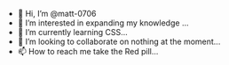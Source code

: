 - 👋 Hi, I’m @matt-0706
- 👀 I’m interested in expanding my knowledge ...
- 🌱 I’m currently learning CSS...
- 💞️ I’m looking to collaborate on nothing at the moment...
- 📫 How to reach me take the Red pill...

<!---
matt-0706/matt-0706 is a ✨ special ✨ repository because its `README.md` (this file) appears on your GitHub profile.
You can click the Preview link to take a look at your changes.
--->
